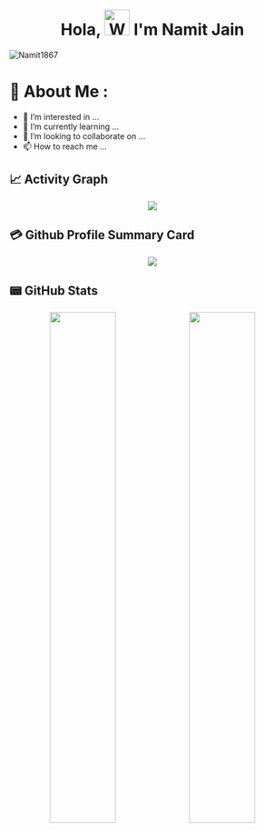 <h1 align="center"> Hola, <img src="https://raw.githubusercontent.com/nixin72/nixin72/master/wave.gif" 
         alt="Waving hand animated gif"
         height="45"
         width="45" /> I'm Namit Jain</h1>

<p align="left"> <img src="https://komarev.com/ghpvc/?username=Namit1867&label=Views&color=blue&style=plastic&style=for-the-badge" alt="Namit1867" /> </p>

# 💫 About Me :
- 👀 I’m interested in ...
- 🌱 I’m currently learning ...
- 💞️ I’m looking to collaborate on ...
- 📫 How to reach me ...

## 📈 Activity Graph
<p align="center">
	<img src="https://activity-graph.herokuapp.com/graph?username=Namit1867&theme=minimal"/>
</p>

## 💳 Github Profile Summary Card
<p align="center">
  <img src="https://github-profile-summary-cards.vercel.app/api/cards/profile-details?username=Namit1867&theme=vue"/>
</p>

## 📟 GitHub Stats
<p align="center">
	<img width="48%" src="https://github-readme-stats.vercel.app/api?username=Namit1867&show_icons=true&theme=vue" />
	<img width="48%" src="https://github-readme-streak-stats.herokuapp.com/?user=Namit1867&theme=vue" />
</p>
<!---
Namit1867/Namit1867 is a ✨ special ✨ repository because its `README.md` (this file) appears on your GitHub profile.
You can click the Preview link to take a look at your changes.
--->
